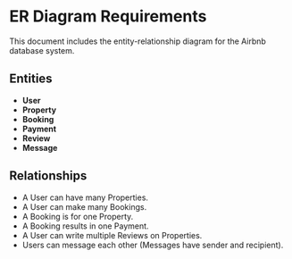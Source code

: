 # ER Diagram Requirements

This document includes the entity-relationship diagram for the Airbnb database system.

## Entities

- **User**
- **Property**
- **Booking**
- **Payment**
- **Review**
- **Message**

## Relationships

- A User can have many Properties.
- A User can make many Bookings.
- A Booking is for one Property.
- A Booking results in one Payment.
- A User can write multiple Reviews on Properties.
- Users can message each other (Messages have sender and recipient).
